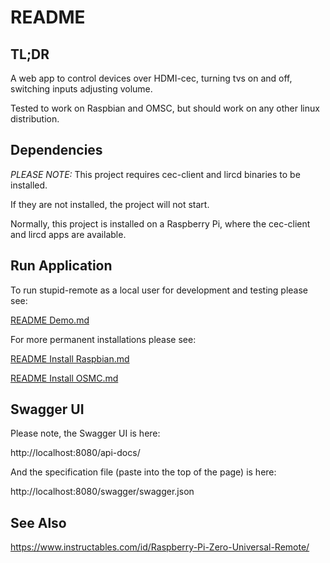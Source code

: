 README
======


TL;DR
-----

A web app to control devices over HDMI-cec, turning tvs on and off, switching inputs adjusting volume.

Tested to work on Raspbian and OMSC, but should work on any other linux distribution.


Dependencies
------------

*PLEASE NOTE:* This project requires cec-client and lircd binaries to be installed.

If they are not installed, the project will not start.

Normally, this project is installed on a Raspberry Pi, where the cec-client and lircd apps are available.


Run Application
---------------

To run stupid-remote as a local user for development and testing please see:

[README Demo.md](README%20Demo.md)

For more permanent installations please see:

[README Install Raspbian.md](README%20Install%20Raspbian.md)

[README Install OSMC.md](README%20Install%20OSMC.md)


Swagger UI
----------

Please note, the Swagger UI is here:

http://localhost:8080/api-docs/

And the specification file (paste into the top of the page) is here:

http://localhost:8080/swagger/swagger.json


See Also
--------

https://www.instructables.com/id/Raspberry-Pi-Zero-Universal-Remote/